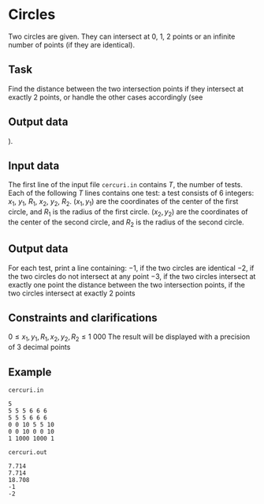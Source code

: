 # Circles

Two circles are given. They can intersect at $0$, $1$, $2$ points or an infinite number of points (if they are identical).

## Task

Find the distance between the two intersection points if they intersect at exactly $2$ points, or handle the other cases accordingly (see 

## Output data

). 

## Input data

The first line of the input file `cercuri.in` contains $T$, the number of tests. Each of the following $T$ lines contains one test: a test consists of $6$ integers: $x_1$, $y_1$, $R_1$, $x_2$, $y_2$, $R_2$. 
$(x_1, y_1)$ are the coordinates of the center of the first circle, and $R_1$ is the radius of the first circle. $(x_2, y_2)$ are the coordinates of the center of the second circle, and $R_2$ is the radius of the second circle. 

## Output data

For each test, print a line containing: 
$-1$, if the two circles are identical 
$-2$, if the two circles do not intersect at any point
$-3$, if the two circles intersect at exactly one point 
the distance between the two intersection points, if the two circles intersect at exactly $2$ points 

## Constraints and clarifications

$0 \leq x_1, y_1, R_1, x_2, y_2, R_2 \leq 1\ 000$ 
The result will be displayed with a precision of $3$ decimal points 

## Example

`cercuri.in` 
```
5 
5 5 5 6 6 6 
5 5 5 6 6 6 
0 0 10 5 5 10 
0 0 10 0 0 10 
1 1000 1000 1
```
`cercuri.out`
```
7.714 
7.714 
18.708 
-1 
-2
```